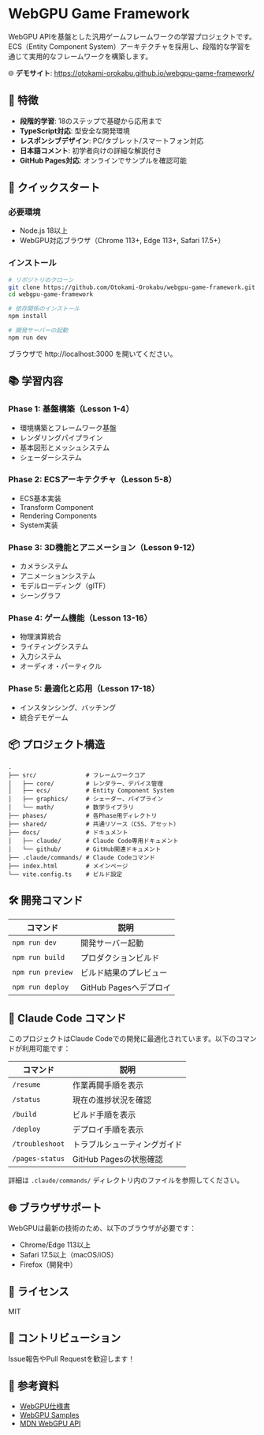 # WebGPU Game Framework

WebGPU APIを基盤とした汎用ゲームフレームワークの学習プロジェクトです。ECS（Entity Component System）アーキテクチャを採用し、段階的な学習を通じて実用的なフレームワークを構築します。

🌐 **デモサイト**: https://otokami-orokabu.github.io/webgpu-game-framework/

## 🎯 特徴

- **段階的学習**: 18のステップで基礎から応用まで
- **TypeScript対応**: 型安全な開発環境
- **レスポンシブデザイン**: PC/タブレット/スマートフォン対応
- **日本語コメント**: 初学者向けの詳細な解説付き
- **GitHub Pages対応**: オンラインでサンプルを確認可能

## 🚀 クイックスタート

### 必要環境
- Node.js 18以上
- WebGPU対応ブラウザ（Chrome 113+, Edge 113+, Safari 17.5+）

### インストール
```bash
# リポジトリのクローン
git clone https://github.com/Otokami-Orokabu/webgpu-game-framework.git
cd webgpu-game-framework

# 依存関係のインストール
npm install

# 開発サーバーの起動
npm run dev
```

ブラウザで http://localhost:3000 を開いてください。

## 📚 学習内容

### Phase 1: 基盤構築（Lesson 1-4）
- 環境構築とフレームワーク基盤
- レンダリングパイプライン
- 基本図形とメッシュシステム
- シェーダーシステム

### Phase 2: ECSアーキテクチャ（Lesson 5-8）
- ECS基本実装
- Transform Component
- Rendering Components
- System実装

### Phase 3: 3D機能とアニメーション（Lesson 9-12）
- カメラシステム
- アニメーションシステム
- モデルローディング（glTF）
- シーングラフ

### Phase 4: ゲーム機能（Lesson 13-16）
- 物理演算統合
- ライティングシステム
- 入力システム
- オーディオ・パーティクル

### Phase 5: 最適化と応用（Lesson 17-18）
- インスタンシング、バッチング
- 統合デモゲーム

## 📦 プロジェクト構造

```
.
├── src/              # フレームワークコア
│   ├── core/         # レンダラー、デバイス管理
│   ├── ecs/          # Entity Component System
│   ├── graphics/     # シェーダー、パイプライン
│   └── math/         # 数学ライブラリ
├── phases/           # 各Phase用ディレクトリ
├── shared/           # 共通リソース（CSS、アセット）
├── docs/             # ドキュメント
│   ├── claude/       # Claude Code専用ドキュメント
│   └── github/       # GitHub関連ドキュメント
├── .claude/commands/ # Claude Codeコマンド
├── index.html        # メインページ
└── vite.config.ts    # ビルド設定
```

## 🛠️ 開発コマンド

| コマンド | 説明 |
|---------|------|
| `npm run dev` | 開発サーバー起動 |
| `npm run build` | プロダクションビルド |
| `npm run preview` | ビルド結果のプレビュー |
| `npm run deploy` | GitHub Pagesへデプロイ |

## 🤖 Claude Code コマンド

このプロジェクトはClaude Codeでの開発に最適化されています。以下のコマンドが利用可能です：

| コマンド | 説明 |
|---------|------|
| `/resume` | 作業再開手順を表示 |
| `/status` | 現在の進捗状況を確認 |
| `/build` | ビルド手順を表示 |
| `/deploy` | デプロイ手順を表示 |
| `/troubleshoot` | トラブルシューティングガイド |
| `/pages-status` | GitHub Pagesの状態確認 |

詳細は `.claude/commands/` ディレクトリ内のファイルを参照してください。

## 🌐 ブラウザサポート

WebGPUは最新の技術のため、以下のブラウザが必要です：

- Chrome/Edge 113以上
- Safari 17.5以上（macOS/iOS）
- Firefox（開発中）

## 📝 ライセンス

MIT

## 🤝 コントリビューション

Issue報告やPull Requestを歓迎します！

## 📖 参考資料

- [WebGPU仕様書](https://www.w3.org/TR/webgpu/)
- [WebGPU Samples](https://webgpu.github.io/webgpu-samples/)
- [MDN WebGPU API](https://developer.mozilla.org/en-US/docs/Web/API/WebGPU_API)